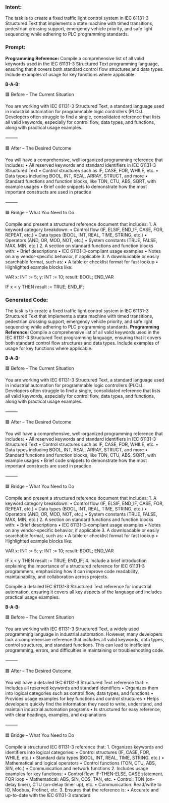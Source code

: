 ### Intent:
The task is to create a fixed traffic light control system in IEC 61131-3 Structured Text that implements a state machine with timed transitions, pedestrian crossing support, emergency vehicle priority, and safe light sequencing while adhering to PLC programming standards.

### Prompt:
**Programming Reference:**
Compile a comprehensive list of all valid keywords used in the IEC 61131-3 Structured Text programming language, ensuring that it covers both standard control flow structures and data types. Include examples of usage for key functions where applicable.

**B-A-B:**

🟥 Before – The Current Situation

You are working with IEC 61131-3 Structured Text, a standard language used in industrial automation for programmable logic controllers (PLCs). Developers often struggle to find a single, consolidated reference that lists all valid keywords, especially for control flow, data types, and functions, along with practical usage examples.

⸻

🟩 After – The Desired Outcome

You will have a comprehensive, well-organized programming reference that includes:
	•	All reserved keywords and standard identifiers in IEC 61131-3 Structured Text
	•	Control structures such as IF, CASE, FOR, WHILE, etc.
	•	Data types including BOOL, INT, REAL, ARRAY, STRUCT, and more
	•	Standard functions and function blocks, like TON, CTU, ABS, SQRT, with example usages
	•	Brief code snippets to demonstrate how the most important constructs are used in practice

⸻

🟦 Bridge – What You Need to Do

Compile and present a structured reference document that includes:
	1.	A keyword category breakdown:
	•	Control flow (IF, ELSIF, END_IF, CASE, FOR, REPEAT, etc.)
	•	Data types (BOOL, INT, REAL, TIME, STRING, etc.)
	•	Operators (AND, OR, MOD, NOT, etc.)
	•	System constants (TRUE, FALSE, MAX, MIN, etc.)
	2.	A section on standard functions and function blocks with:
	•	Brief descriptions
	•	IEC 61131-3-compliant usage examples
	•	Notes on any vendor-specific behavior, if applicable
	3.	A downloadable or easily searchable format, such as:
	•	A table or checklist format for fast lookup
	•	Highlighted example blocks like:

 VAR
  x: INT := 5;
  y: INT := 10;
  result: BOOL;
END_VAR

IF x < y THEN
  result := TRUE;
END_IF;

### Generated Code:
The task is to create a fixed traffic light control system in IEC 61131-3 Structured Text that implements a state machine with timed transitions, pedestrian crossing support, emergency vehicle priority, and safe light sequencing while adhering to PLC programming standards.
**Programming Reference:**
Compile a comprehensive list of all valid keywords used in the IEC 61131-3 Structured Text programming language, ensuring that it covers both standard control flow structures and data types. Include examples of usage for key functions where applicable.

**B-A-B:**

🟥 Before – The Current Situation

You are working with IEC 61131-3 Structured Text, a standard language used in industrial automation for programmable logic controllers (PLCs). Developers often struggle to find a single, consolidated reference that lists all valid keywords, especially for control flow, data types, and functions, along with practical usage examples.

⸻

🟩 After – The Desired Outcome

You will have a comprehensive, well-organized programming reference that includes:
	•	All reserved keywords and standard identifiers in IEC 61131-3 Structured Text
	•	Control structures such as IF, CASE, FOR, WHILE, etc.
	•	Data types including BOOL, INT, REAL, ARRAY, STRUCT, and more
	•	Standard functions and function blocks, like TON, CTU, ABS, SQRT, with example usages
	•	Brief code snippets to demonstrate how the most important constructs are used in practice

⸻

🟦 Bridge – What You Need to Do

Compile and present a structured reference document that includes:
	1.	A keyword category breakdown:
	•	Control flow (IF, ELSIF, END_IF, CASE, FOR, REPEAT, etc.)
	•	Data types (BOOL, INT, REAL, TIME, STRING, etc.)
	•	Operators (AND, OR, MOD, NOT, etc.)
	•	System constants (TRUE, FALSE, MAX, MIN, etc.)
	2.	A section on standard functions and function blocks with:
	•	Brief descriptions
	•	IEC 61131-3-compliant usage examples
	•	Notes on any vendor-specific behavior, if applicable
	3.	A downloadable or easily searchable format, such as:
	•	A table or checklist format for fast lookup
	•	Highlighted example blocks like:

 VAR
  x: INT := 5;
  y: INT := 10;
  result: BOOL;
END_VAR

IF x < y THEN
  result := TRUE;
END_IF;	4.	Include a brief introduction explaining the importance of a structured reference for IEC 61131-3 programmers, emphasizing how it can improve code readability, maintainability, and collaboration across projects.

Compile a detailed IEC 61131-3 Structured Text reference for industrial automation, ensuring it covers all key aspects of the language and includes practical usage examples.

**B-A-B:**

🟥 Before – The Current Situation

You are working with IEC 61131-3 Structured Text, a widely used programming language in industrial automation. However, many developers lack a comprehensive reference that includes all valid keywords, data types, control structures, and standard functions. This can lead to inefficient programming, errors, and difficulties in maintaining or troubleshooting code.

⸻

🟩 After – The Desired Outcome

You will have a detailed IEC 61131-3 Structured Text reference that:
	•	Includes all reserved keywords and standard identifiers
	•	Organizes them into logical categories such as control flow, data types, and functions
	•	Provides usage examples for key functions and control structures
	•	Helps developers quickly find the information they need to write, understand, and maintain industrial automation programs
	•	Is structured for easy reference, with clear headings, examples, and explanations

⸻

🟦 Bridge – What You Need to Do

Compile a structured IEC 61131-3 reference that:
	1.	Organizes keywords and identifiers into logical categories:
	•	Control structures (IF, CASE, FOR, WHILE, etc.)
	•	Standard data types (BOOL, INT, REAL, TIME, STRING, etc.)
	•	Mathematical and logical operators
	•	Control functions (TON, CTU, ABS, SIN, etc.)
	•	Communication and network functions
	2.	Includes usage examples for key functions:
	•	Control flow: IF-THEN-ELSE, CASE statement, FOR loop
	•	Mathematical: ABS, SIN, COS, TAN, etc.
	•	Control: TON (on-delay timer), CTU (on-delay timer up), etc.
	•	Communication: Read/write to IO, Modbus, Profinet, etc.
	3.	Ensures that the reference is:
	•	Accurate and up-to-date with the IEC 61131-3 standard
